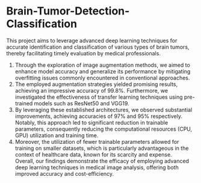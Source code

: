 # Brain-Tumor-Detection-Classification

This project aims to leverage advanced deep learning techniques for accurate identification and classification of various types of brain tumors, thereby facilitating timely evaluation by medical professionals.

1. Through the exploration of image augmentation methods, we aimed to enhance model accuracy and generalize its performance by mitigating overfitting issues commonly encountered in conventional approaches. <br>
2. The employed augmentation strategies yielded promising results, achieving an impressive accuracy of 99.8%. Furthermore, we investigated the effectiveness of transfer learning techniques using pre-trained models such as ResNet50 and VGG19.<br>
3. By leveraging these established architectures, we observed substantial improvements, achieving accuracies of 97% and 95% respectively. Notably, this approach led to significant reduction in trainable parameters, consequently reducing the computational resources (CPU, GPU) utilization and training time. <br>
4. Moreover, the utilization of fewer trainable parameters allowed for training on smaller datasets, which is particularly advantageous in the context of healthcare data, known for its scarcity and expense. <br>Overall, our findings demonstrate the efficacy of employing advanced deep learning techniques in medical image analysis, offering both improved accuracy and cost-efficiency.

